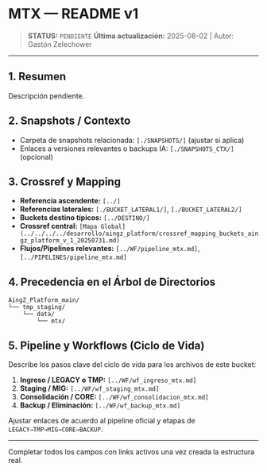 # MTX — README v1

> **STATUS:** `PENDIENTE`
> **Última actualización:** 2025-08-02 | Autor: Gastón Zelechower

---

## 1. Resumen
Descripción pendiente.

## 2. Snapshots / Contexto
- Carpeta de snapshots relacionada: `[./SNAPSHOTS/]` (ajustar si aplica)
- Enlaces a versiones relevantes o backups IA: `[./SNAPSHOTS_CTX/]` (opcional)

## 3. Crossref y Mapping
- **Referencia ascendente:** `[../]`
- **Referencias laterales:** `[./BUCKET_LATERAL1/]`, `[./BUCKET_LATERAL2/]`
- **Buckets destino típicos:** `[../DESTINO/]`
- **Crossref central:** `[Mapa Global](../../../../desarrollo/aingz_platform/crossref_mapping_buckets_aingz_platform_v_1_20250731.md)`
- **Flujos/Pipelines relevantes:** `[../WF/pipeline_mtx.md]`, `[../PIPELINES/pipeline_mtx.md]`

## 4. Precedencia en el Árbol de Directorios
```text
AingZ_Platform_main/
└── tmp_staging/
    └── data/
        └── mtx/
```

## 5. Pipeline y Workflows (Ciclo de Vida)
Describe los pasos clave del ciclo de vida para los archivos de este bucket:
1. **Ingreso / LEGACY o TMP:** `[../WF/wf_ingreso_mtx.md]`
2. **Staging / MIG:** `[../WF/wf_staging_mtx.md]`
3. **Consolidación / CORE:** `[../WF/wf_consolidacion_mtx.md]`
4. **Backup / Eliminación:** `[../WF/wf_backup_mtx.md]`

Ajustar enlaces de acuerdo al pipeline oficial y etapas de `LEGACY→TMP→MIG→CORE→BACKUP`.

---

Completar todos los campos con links activos una vez creada la estructura real.

